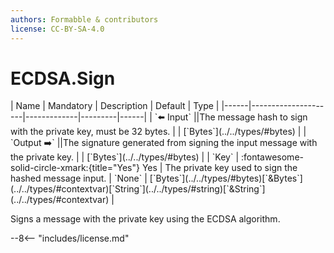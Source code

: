 ```yaml
---
authors: Formabble & contributors
license: CC-BY-SA-4.0
---
```



# ECDSA.Sign

<div class="sh-parameters" markdown="1">
| Name | Mandatory | Description | Default | Type |
|------|---------------------|-------------|---------|------|
| `⬅️ Input` ||The message hash to sign with the private key, must be 32 bytes. | | [`Bytes`](../../types/#bytes) |
| `Output ➡️` ||The signature generated from signing the input message with the private key. | | [`Bytes`](../../types/#bytes) |
| `Key` | :fontawesome-solid-circle-xmark:{title="Yes"} Yes  | The private key used to sign the hashed message input. | `None` | [`Bytes`](../../types/#bytes)[`&Bytes`](../../types/#contextvar)[`String`](../../types/#string)[`&String`](../../types/#contextvar) |

</div>

Signs a message with the private key using the ECDSA algorithm.

--8<-- "includes/license.md"


